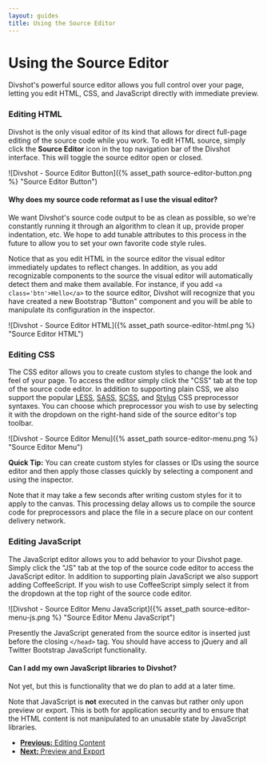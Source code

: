 ```yaml
---
layout: guides
title: Using the Source Editor
---
```


<h1 class='page-header'>Using the Source Editor</h1>

<p class='lead'>Divshot's powerful source editor allows you full control over your page, letting you edit HTML, CSS, and JavaScript directly with immediate preview.</p>

<h3 id='html'>Editing HTML</h3>

Divshot is the only visual editor of its kind that allows for direct full-page editing of the source code while you work. To edit HTML source, simply click the **Source Editor** icon in the top navigation bar of the Divshot interface. This will toggle the source editor open or closed.

![Divshot - Source Editor Button]({% asset_path source-editor-button.png %} "Source Editor Button")

<div class='alert alert-info alert-question'>
  <h4>Why does my source code reformat as I use the visual editor?</h4>
  <p>We want Divshot's source code output to be as clean as possible, so we're constantly running it through an algorithm to clean it up, provide proper indentation, etc. We hope to add tunable attributes to this process in the future to allow you to set your own favorite code style rules.</p>
</div>

Notice that as you edit HTML in the source editor the visual editor immediately updates to reflect changes. In addition, as you add recognizable components to the source the visual editor will automatically detect them and make them available. For instance, if you add `<a class='btn'>Hello</a>` to the source editor, Divshot will recognize that you have created a new Bootstrap "Button" component and you will be able to manipulate its configuration in the inspector.

![Divshot - Source Editor HTML]({% asset_path source-editor-html.png %} "Source Editor HTML")

<h3 id='css'>Editing CSS</h3>

The CSS editor allows you to create custom styles to change the look and feel of your page. To access the editor simply click the "CSS" tab at the top of the source code editor. In addition to supporting plain CSS, we also support the popular [LESS](), [SASS](), [SCSS](), and [Stylus]() CSS preprocessor syntaxes. You can choose which preprocessor you wish to use by selecting it with the dropdown on the right-hand side of the source editor's top toolbar.

![Divshot - Source Editor Menu]({% asset_path source-editor-menu.png %} "Source Editor Menu")

<div class='alert alert-success'><b>Quick Tip:</b> You can create custom styles for classes or IDs using the source editor and then apply those classes quickly by selecting a component and using the inspector.</div>

Note that it may take a few seconds after writing custom styles for it to apply to the canvas. This processing delay allows us to compile the source code for preprocessors and place the file in a secure place on our content delivery network.

<h3 id='js'>Editing JavaScript</h3>

The JavaScript editor allows you to add behavior to your Divshot page. Simply click the "JS" tab at the top of the source code editor to access the JavaScript editor. In addition to supporting plain JavaScript we also support adding CoffeeScript. If you wish to use CoffeeScript simply select it from the dropdown at the top right of the source code editor.

![Divshot - Source Editor Menu JavaScript]({% asset_path source-editor-menu-js.png %} "Source Editor Menu JavaScript")

Presently the JavaScript generated from the source editor is inserted just before the closing `</head>` tag. You should have access to jQuery and all Twitter Bootstrap JavaScript functionality.

<div class='alert alert-info alert-question'>
  <h4>Can I add my own JavaScript libraries to Divshot?</h4>
  <p>Not yet, but this is functionality that we do plan to add at a later time.</p>
</div>

Note that JavaScript is **not** executed in the canvas but rather only upon preview or export. This is both for application security and to ensure that the HTML content is not manipulated to an unusable state by JavaScript libraries.

<ul class="pager">
  <li><a href="/guides/content.html"><b>Previous:</b> Editing Content</a</li>
  <li><a href="/guides/export.html"><b>Next:</b> Preview and Export</a</li>
</ul>